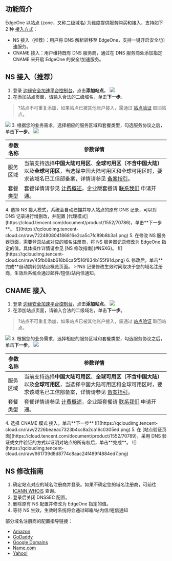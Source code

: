  ## 功能简介
EdgeOne 以站点 (zone，又称二级域名) 为维度提供服务购买和接入，支持如下 2 种 [接入方式](https://cloud.tencent.com/document/product/1552/70787)：
- NS 接入（推荐）：用户将 DNS 解析转移至 EdgeOne，支持一键开启安全/加速服务。
- CNAME 接入：用户维持既有 DNS 服务商，通过在 DNS 服务商处添加指定 CNAME 来开启 EdgeOne 的安全/加速服务。

## NS 接入（推荐）
1. 登录 [边缘安全加速平台控制台](https://console.cloud.tencent.com/edgeone)，点击**添加站点**。
![](https://qcloudimg.tencent-cloud.cn/raw/1643cebe6ed1bf5d4daf1f394b7523b2.png)
2. 在添加站点页面，请输入合法的二级域名，单击**下一步**。
>?站点不可重复添加，如果站点已被其他账户接入，需通过 [站点验证](https://cloud.tencent.com/document/product/1552/70789) 取回站点。
>
![](https://qcloudimg.tencent-cloud.cn/raw/588255cebc096b845a98487a0980dbcb.png)
3. 根据您的业务需求，选择相应的服务区域和套餐类型，勾选服务协议之后，单击**下一步**。
![](https://qcloudimg.tencent-cloud.cn/raw/8df4eb97cef9f64ef2f95df9363125fc.png)
<table>
<thead>
<tr>
<th width="10%">参数名称</th>
<th width="90%">参数详情</th>
</tr>
</thead>
<tbody><tr>
<td>服务区域</td>
<td>当前支持选择<strong>中国大陆可用区</strong>、<strong>全球可用区（不含中国大陆）</strong>以及<strong>全球可用区</strong>，当选择中国大陆可用区和全球可用区时，要求该域名已工信部备案，详情请参见 <a href="https://cloud.tencent.com/product/ba">备案指引</a>。</td>
</tr>
<tr>
<td>套餐类型</td>
<td>套餐详情请参见 <a href="https://cloud.tencent.com/document/product/1552/77380">计费概述</a>，企业版套餐请 <a href="https://cloud.tencent.com/apply/p/mnizb0si44">联系我们</a> 申请开通。</td>
</tr>
</tbody></table>
4. 选择 NS 接入模式，系统会自动扫描并导入站点的原有 DNS 记录，可以对 DNS 记录进行增删改，并配置 [代理模式](https://cloud.tencent.com/document/product/1552/70786)，单击**下一步**。
![](https://qcloudimg.tencent-cloud.cn/raw/722480804186816e2ca5c7fc89b8b3a1.png)
5. 在修改 NS 服务器页面，需要登录站点对应的域名注册商，将 NS 服务器记录修改为 EdgeOne 指定的值。具体操作详情请参见 [NS 修改指南](#NSXG)。 
![](https://qcloudimg.tencent-cloud.cn/raw/45fb08ab618b6ca5f516f834b155f91d.png)
6. 修改后，单击**完成**自动跳转到站点概览页面。
>?NS 记录修改生效时间取决于您的域名注册商，生效后系统会通过邮件/短信/站内信通知。

## CNAME 接入
1. 登录 [边缘安全加速平台控制台](https://console.cloud.tencent.com/edgeone)，点击**添加站点**。
![](https://qcloudimg.tencent-cloud.cn/raw/1643cebe6ed1bf5d4daf1f394b7523b2.png)
2. 在添加站点页面，请输入合法的二级域名，单击**下一步**。
>?站点不可重复添加，如果站点已被其他账户接入，需通过 [站点验证](https://cloud.tencent.com/document/product/1552/70789) 取回站点。
>
![](https://qcloudimg.tencent-cloud.cn/raw/9b089d99a89c7e50a2e2c291d6f43a04.png)
3. 根据您的业务需求，选择相应的服务区域和套餐类型，勾选服务协议之后，单击**下一步**。
![](https://qcloudimg.tencent-cloud.cn/raw/7977224f807301c4e5899832aa3c8c4a.png)
<table>
<thead>
<tr>
<th width="10%">参数名称</th>
<th width="90%">参数详情</th>
</tr>
</thead>
<tbody><tr>
<td>服务区域</td>
<td>当前支持选择<strong>中国大陆可用区</strong>、<strong>全球可用区（不含中国大陆）</strong>以及<strong>全球可用区</strong>，当选择中国大陆可用区和全球可用区时，要求该域名已工信部备案，详情请参见 <a href="https://cloud.tencent.com/product/ba">备案指引</a>。</td>
</tr>
<tr>
<td>套餐类型</td>
<td>套餐详情请参见 <a href="https://cloud.tencent.com/document/product/1552/77380">计费概述</a>，企业版套餐请 <a href="https://cloud.tencent.com/apply/p/mnizb0si44">联系我们</a> 申请开通。</td>
</tr>
</tbody></table>
4. 选择 CNAME 模式 接入，单击**下一步** 
![](https://qcloudimg.tencent-cloud.cn/raw/2226beaeac7323b4cc8a2ca16c0305ed.png)
5. 在 [站点验证页面](https://cloud.tencent.com/document/product/1552/70789)，采用 DNS 验证或文件验证的方式以证明对站点的所有权后，单击**完成**。
![](https://qcloudimg.tencent-cloud.cn/raw/661739d8d8774c8aac24f489f4884ed7.png)


## NS 修改指南[](id:NSXG)
1. 确定站点对应的域名注册商并登录。如果不确定您的域名注册商，可前往 [ICANN WHOIS](https://lookup.icann.org/) 查询。
2. 登录后关闭 DNSSEC 配置。
3. 删除原有 NS 配置并修改为 EdgeOne 指定的值。
4. 等待 NS 生效，生效时系统将会通过邮箱/站内信/短信通知

部分域名注册商的配置指导链接：
- [Amazon](https://docs.aws.amazon.com/Route53/latest/DeveloperGuide/domain-name-servers-glue-records.html#domain-name-servers-glue-records-adding-changing)
- [GoDaddy](https://sg.godaddy.com/zh/help/change-nameservers-for-my-domains-664)
- [Google Domains](https://support.google.com/domains/answer/3290309?hl%3Den)
- [Name.com](https://www.name.com/support/articles/205934547-changing-nameservers-for-dns-management)
- [Yahoo!](http://support.hostgator.com/articles/how-to-change-name-servers-with-yahoo-com)

